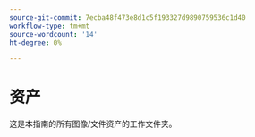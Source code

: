```yaml
---
source-git-commit: 7ecba48f473e8d1c5f193327d9890759536c1d40
workflow-type: tm+mt
source-wordcount: '14'
ht-degree: 0%

---
```

# 资产

这是本指南的所有图像/文件资产的工作文件夹。
